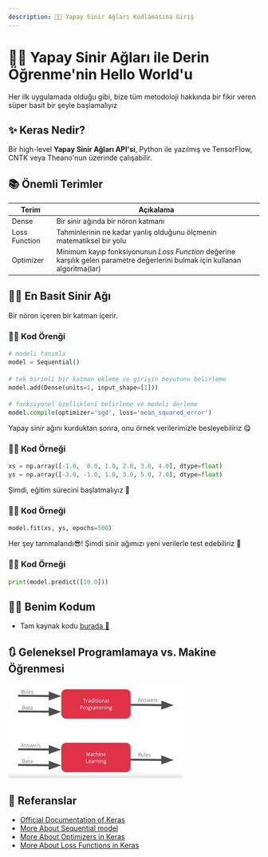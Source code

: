 ```yaml
---
description: 👩‍💻 Yapay Sinir Ağları Kodlamasına Giriş
---
```

# 🙋‍♀️ Yapay Sinir Ağları ile Derin Öğrenme'nin Hello World'u
Her ilk uygulamada olduğu gibi, bize tüm metodoloji hakkında bir fikir veren süper basit bir şeyle başlamalıyız

## ✨ Keras Nedir?
Bir high-level **Yapay Sinir Ağları API'si**, Python ile yazılmış ve TensorFlow, CNTK veya Theano'nun üzerinde çalışabilir.

## 📚 Önemli Terimler
| Terim           | Açıkalama     |
| --------------- |---------------|
| Dense           | Bir sinir ağında bir nöron katmanı      |
| Loss Function   | Tahminlerinin ne kadar yanlış olduğunu ölçmenin matematiksel bir yolu |
| Optimizer       | Minimum kayıp fonksiyonunun _Loss Function_ değerine karşılık gelen parametre değerlerini bulmak için kullanan algoritma(lar) |

## 👩‍🔬 En Basit Sinir Ağı
Bir nöron içeren bir katman içerir.

### 👩‍💻 Kod Örenği
```python
# modeli tanımla
model = Sequential()

# tek birimli bir katman ekleme ve girişin boyutunu belirleme 
model.add(Dense(units=1, input_shape=[1]))

# fonksiyonel özellikleri belirleme ve modeli derleme
model.compile(optimizer='sgd', loss='mean_squared_error')
```

Yapay sinir ağını kurduktan sonra, onu örnek verilerimizle besleyebiliriz 😋

### 👩‍💻 Kod Örneği

```python
xs = np.array([-1.0,  0.0, 1.0, 2.0, 3.0, 4.0], dtype=float)
ys = np.array([-3.0, -1.0, 1.0, 3.0, 5.0, 7.0], dtype=float)
```
Şimdi, eğitim sürecini başlatmalıyız 🚀 

### 👩‍💻 Kod Örneği
```python
model.fit(xs, ys, epochs=500)
```
Her şey tammalandı😎! Şimdi sinir ağımızı yeni verilerle test edebiliriz 🎉

### 👩‍💻 Kod Örneği
```python
print(model.predict([10.0]))
```

## 👩‍💻 Benim Kodum
- Tam kaynak kodu [burada 🐾](./HelloWorldWithTF.ipynb)

## 🔃 Geleneksel Programlamaya vs. Makine Öğrenmesi
<img src="../res/TraditionalProgvsML.JPG" width="350"  />

## 🧐 Referanslar
* [Official Documentation of Keras](https://keras.io/)
* [More About Sequential model](https://keras.io/getting-started/sequential-model-guide/)
* [More About Optimizers in Keras](https://keras.io/optimizers/)
* [More About Loss Functions in Keras](https://keras.io/losses/)